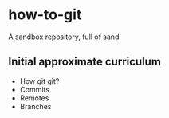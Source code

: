 # how-to-git
A sandbox repository, full of sand

## Initial approximate curriculum
- How git git?
- Commits
- Remotes
- Branches
